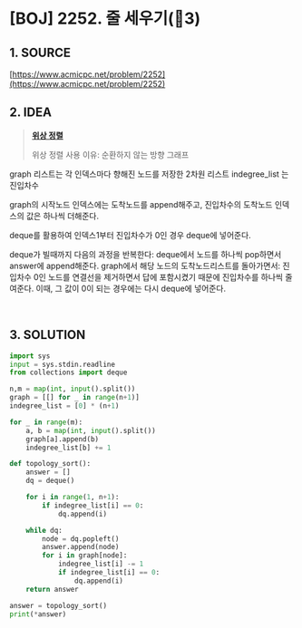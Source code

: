 # [BOJ] 2252. 줄 세우기(🥇3)

## 1. SOURCE

[https://www.acmicpc.net/problem/2252](https://www.acmicpc.net/problem/2252)

## 2. IDEA

> [**위상 정렬**](https://github.com/yijinKim/ps-cs-project-study/blob/main/Problem%20Solving/06%EC%A3%BC%EC%B0%A8/%EC%9C%84%EC%83%81%20%EC%A0%95%EB%A0%AC%20%EC%95%8C%EA%B3%A0%EB%A6%AC%EC%A6%98.md)
>
> 위상 정렬 사용 이유: 순환하지 않는 방향 그래프

graph 리스트는 각 인덱스마다 향해진 노드를 저장한 2차원 리스트
indegree_list 는 진입차수

graph의 시작노드 인덱스에는 도착노드를 append해주고, 진입차수의 도착노드 인덱스의 값은 하나씩 더해준다.

deque를 활용하여 인덱스1부터 진입차수가 0인 경우 deque에 넣어준다.

deque가 빌때까지 다음의 과정을 반복한다:
		deque에서 노드를 하나씩 pop하면서 answer에 append해준다.
		graph에서 해당 노드의 도착노드리스트를 돌아가면서:
				진입차수 0인 노드를 연결선을 제거하면서 답에 포함시켰기 때문에 진입차수를 하나씩 줄여준다. 이때, 그 값이 0이 되는 경우에는 다시 deque에 넣어준다.

<BR>

## 3. SOLUTION

```python
import sys
input = sys.stdin.readline
from collections import deque

n,m = map(int, input().split())
graph = [[] for _ in range(n+1)]
indegree_list = [0] * (n+1)

for _ in range(m):
	a, b = map(int, input().split())
	graph[a].append(b)
	indegree_list[b] += 1

def topology_sort():
	answer = []
	dq = deque()

	for i in range(1, n+1):
		if indegree_list[i] == 0:
			dq.append(i)

	while dq:
		node = dq.popleft()
		answer.append(node)
		for i in graph[node]:
			indegree_list[i] -= 1
			if indegree_list[i] == 0:
				dq.append(i)
	return answer

answer = topology_sort()
print(*answer)
```

